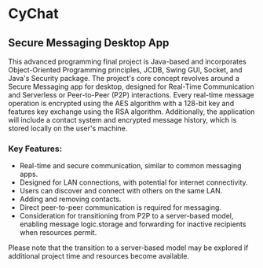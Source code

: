 # CyChat
## Secure Messaging Desktop App

This advanced programming final project is Java-based and incorporates Object-Oriented Programming principles, JCDB, Swing GUI, Socket, and Java's Security package. The project's core concept revolves around a Secure Messaging app for desktop, designed for Real-Time Communication and Serverless or Peer-to-Peer (P2P) interactions. Every real-time message operation is encrypted using the AES algorithm with a 128-bit key and features key exchange using the RSA algorithm. Additionally, the application will include a contact system and encrypted message history, which is stored locally on the user's machine.

### Key Features:
- Real-time and secure communication, similar to common messaging apps.
- Designed for LAN connections, with potential for internet connectivity.
- Users can discover and connect with others on the same LAN.
- Adding and removing contacts.
- Direct peer-to-peer communication is required for messaging.
- Consideration for transitioning from P2P to a server-based model, enabling message logic.storage and forwarding for inactive recipients when resources permit.

Please note that the transition to a server-based model may be explored if additional project time and resources become available.
